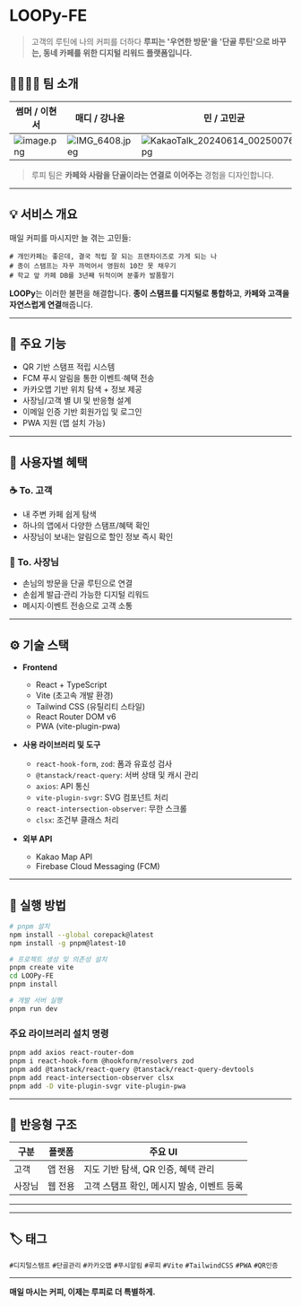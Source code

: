 # LOOPy-FE

> 고객의 루틴에 나의 커피를 더하다
> **루피는 '우연한 방문'을 '단골 루틴'으로 바꾸는, 동네 카페를 위한 디지털 리워드 플랫폼입니다.**

## 👨‍👩‍👧‍👦 팀 소개

| 썸머 / 이현서 | 매디 / 강나윤 | 민 / 고민균 |
| -------- | -------- | ------- |
| ![image.png](attachment:5ed7eec5-5def-4c3f-bfcf-67c1cb4e5dfb:da6473f6-25ce-45ae-a222-f2a380bcff25.png) | ![IMG_6408.jpeg](attachment:c277ed9d-6d98-47e3-9742-0279969d381f:IMG_6408.jpeg) | ![KakaoTalk_20240614_002500762.jpg](https://prod-files-secure.s3.us-west-2.amazonaws.com/545644ea-2962-475e-8e09-a00e4d73c01d/532a40fe-f686-4f6e-ad9f-247269cd591a/KakaoTalk_20240614_002500762.jpg) |

> 루피 팀은 **카페와 사람을 단골이라는 연결로 이어주는** 경험을 디자인합니다.

---

## 💡 서비스 개요

매일 커피를 마시지만 늘 겪는 고민들:

```
# 개인카페는 좋은데, 결국 적립 잘 되는 프랜차이즈로 가게 되는 나
# 종이 스탬프는 자꾸 까먹어서 영원히 10잔 못 채우기
# 학교 앞 카페 DB를 3년째 뒤적이며 분좋카 발품팔기
```

**LOOPy**는 이러한 불편을 해결합니다.
**종이 스탬프를 디지털로 통합하고**,
**카페와 고객을 자연스럽게 연결**해줍니다.

---

## 🧾 주요 기능

* QR 기반 스탬프 적립 시스템
* FCM 푸시 알림을 통한 이벤트·혜택 전송
* 카카오맵 기반 위치 탐색 + 정보 제공
* 사장님/고객 별 UI 및 반응형 설계
* 이메일 인증 기반 회원가입 및 로그인
* PWA 지원 (앱 설치 가능)

---

## 🧭 사용자별 혜택

### ☕ To. 고객

* 내 주변 카페 쉽게 탐색
* 하나의 앱에서 다양한 스탬프/혜택 확인
* 사장님이 보내는 알림으로 할인 정보 즉시 확인

### 📣 To. 사장님

* 손님의 방문을 단골 루틴으로 연결
* 손쉽게 발급·관리 가능한 디지털 리워드
* 메시지·이벤트 전송으로 고객 소통

---

## ⚙️ 기술 스택

* **Frontend**

  * React + TypeScript
  * Vite (초고속 개발 환경)
  * Tailwind CSS (유틸리티 스타일)
  * React Router DOM v6
  * PWA (vite-plugin-pwa)

* **사용 라이브러리 및 도구**

  * `react-hook-form`, `zod`: 폼과 유효성 검사
  * `@tanstack/react-query`: 서버 상태 및 캐시 관리
  * `axios`: API 통신
  * `vite-plugin-svgr`: SVG 컴포넌트 처리
  * `react-intersection-observer`: 무한 스크롤
  * `clsx`: 조건부 클래스 처리

* **외부 API**

  * Kakao Map API
  * Firebase Cloud Messaging (FCM)

---

## 🧪 실행 방법

```bash
# pnpm 설치
npm install --global corepack@latest
npm install -g pnpm@latest-10

# 프로젝트 생성 및 의존성 설치
pnpm create vite
cd LOOPy-FE
pnpm install

# 개발 서버 실행
pnpm run dev
```

### 주요 라이브러리 설치 명령

```bash
pnpm add axios react-router-dom
pnpm i react-hook-form @hookform/resolvers zod
pnpm add @tanstack/react-query @tanstack/react-query-devtools
pnpm add react-intersection-observer clsx
pnpm add -D vite-plugin-svgr vite-plugin-pwa
```

---

## 📱 반응형 구조

| 구분  | 플랫폼  | 주요 UI                     |
| --- | ---- | ------------------------- |
| 고객  | 앱 전용 | 지도 기반 탐색, QR 인증, 혜택 관리    |
| 사장님 | 웹 전용 | 고객 스탬프 확인, 메시지 발송, 이벤트 등록 |

---


---

## 🏷️ 태그

`#디지털스탬프` `#단골관리` `#카카오맵` `#푸시알림`
`#루피` `#Vite` `#TailwindCSS` `#PWA` `#QR인증`

---

**매일 마시는 커피, 이제는 루피로 더 특별하게.**
